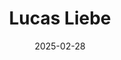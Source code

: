 ---
title: Lucas Liebe
summary: Master's student from 2023/09-2025/02 working on Video Analytics inference. We co-authored 3 papers. He then joined our lab as PhD student.
date: 2025-02-28
---